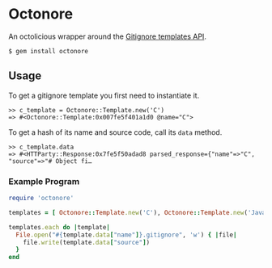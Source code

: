 Octonore
========

An octolicious wrapper around the [Gitignore templates API](http://developer.github.com/v3/gitignore/).

	$ gem install octonore


Usage
-----

To get a gitignore template you first need to instantiate it.

	>> c_template = Octonore::Template.new('C')
	=> #<Octonore::Template:0x007fe5f401a1d0 @name="C">

To get a hash of its name and source code, call its `data` method.

	>> c_template.data
	=> #<HTTParty::Response:0x7fe5f50adad8 parsed_response={"name"=>"C", "source"=>"# Object fi…

### Example Program

```ruby
require 'octonore'

templates = [ Octonore::Template.new('C'), Octonore::Template.new('Java') ]

templates.each do |template|
  File.open("#{template.data["name"]}.gitignore", 'w') { |file|
    file.write(template.data["source"])
  }
end
```